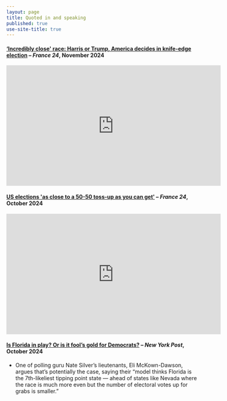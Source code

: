 ```yaml
---
layout: page
title: Quoted in and speaking
published: true
use-site-title: true
---
```


#### [‘Incredibly close' race: Harris or Trump, America decides in knife-edge election](https://www.france24.com/en/video/20241105-incredibly-close-race-harris-or-trump-america-decides-in-knife-edge-election) – *France 24*, November 2024

<iframe 
    width="560" 
    height="315" 
    src="https://www.youtube.com/embed/1CSSXaQZeSY" 
    title="YouTube video player" 
    frameborder="0" 
    allow="accelerometer; autoplay; clipboard-write; encrypted-media; gyroscope; picture-in-picture" 
    allowfullscreen>
</iframe>


#### [US elections 'as close to a 50-50 toss-up as you can get'](https://www.youtube.com/watch?v=O5G84oL1c54) – *France 24*, October 2024

<iframe 
    width="560" 
    height="315" 
    src="https://www.youtube.com/embed/O5G84oL1c54" 
    title="YouTube video player" 
    frameborder="0" 
    allow="accelerometer; autoplay; clipboard-write; encrypted-media; gyroscope; picture-in-picture" 
    allowfullscreen>
</iframe>

#### [Is Florida in play? Or is it fool’s gold for Democrats?](https://nypost.com/2024/10/04/us-news/is-florida-in-play-or-is-it-fools-gold-for-democrats/) – *New York Post*, October 2024
- One of polling guru Nate Silver’s lieutenants, Eli McKown-Dawson, argues that’s potentially the case, saying their “model thinks Florida is the 7th-likeliest tipping point state — ahead of states like Nevada where the race is much more even but the number of electoral votes up for grabs is smaller.”


